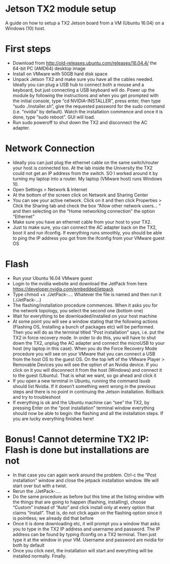 # Jetson TX2 module setup
A guide on how to setup a TX2 Jetson board from a VM (Ubuntu 16.04) on a Windows (10) host.

# First steps

* Download from http://old-releases.ubuntu.com/releases/16.04.4/ the 64-bit PC (AMD64) desktop image
* Install on VMware with 50GB hard disk space
* Unpack Jetson TX2 and make sure you have all the cables needed. Ideally you can plug a USB hub to connect both a mouse and a keyboard, but just connecting a USB keyboard will do. Power up the module by following the instructions and when you get prompted with the initial console, type “cd NVIDIA-INSTALLER”, press enter, then type “sudo ./installer.sh”, give the requested password for the sudo command (i.e. “nvidia” by default). Watch the installation commence and once it is done, type “sudo reboot”. GUI will load.
* Run sudo poweroff to shut down the TX2 and disconnect the AC adapter. 

# Network Connection

* Ideally you can just plug the ethernet cable on the same switch/router your host is connected too. At the lab inside the University the TX2 could not get an IP address from the switch. SO I worked around it by turning my laptop into a router. My laptop (VMware host) runs Windows 10.
* Open Settings > Network & Internet
* At the bottom of the screen click on Network and Sharing Center
* You can see your active network. Click on it and then click Properties > Click the Sharing tab and check the box “Allow other network users… “ and then selecting on the “Home networking connection” the option “Ethernet”
* Make sure you have an ethernet cable from your host to your TX2.
* Just to make sure, you can connect the AC adapter back on the TX2, boot it and run ifconfig. If everything runs smoothly, you should be able to ping the IP address you got from the ifconfig from your VMware guest OS

# Flash

* Run your Ubuntu 16.04 VMware guest
* Login to the nvidia website and download the JetPack from here https://developer.nvidia.com/embedded/jetpack
* Type chmod +x ./JetPack-.... Whatever the file is named and then run it (./JetPack-...)
* The flashing/installation procedure commences. When it asks you for the network topology, you select the second one (bottom one)
* Wait for everything to be downloaded/installed on your host machine
* At some point you will see a window stating that the following actions (Flashing OS, Installing a bunch of packages etc) will be performed. Then you will do as the terminal titled “Post installation” says, i.e. put the TX2 in force recovery mode. In order to do this, you will have to shut down the TX2, unplug the AC adapter and connect the microUSB to your host (my laptop in this case). When you do the Force Recovery Mode procedure you will see on your VMware that you can connect a USB from the host OS to the guest OS. On the top left of the VMware Player > Removable Devices you will see the option of an Nvidia device. If you click on it you will disconnect it from the host (Windows) and connect it to the guest (Ubuntu). That is what we want, so go ahead and click it
* If you open a new terminal in Ubuntu, running the command lsusb should list Nvidia. If it doesn’t something went wrong in the previous steps and there is no point in continuing the Jetson installation. Rollback and try to troubleshoot
* If everything is ok and the Ubuntu machine can “see” the TX2, by pressing Enter on the “post installation” terminal window everything should now be able to begin: the flashing and all the installation steps. If you are lucky everything finishes here!

# Bonus! Cannot determine TX2 IP: Flash is done but installations are not

* In that case you can again work around the problem. Ctrl-c the “Post installation” window and close the jetpack installation window. We will start over but with a twist.
* Rerun the ./JetPack-.... 
* Do the same procedure as before but this time at the listing window with the things that are going to happen (flashing, installing), choose “Custom” instead of “Auto” and click install only at every option that claims “Install”. That is, do not click again on the flashing option since it is pointless; we already did that before
* Once it is done downloading etc, it will prompt you a window that asks you to type in the TX2 IP address and username and password. The IP address can be found by typing ifconfig on a TX2 terminal. Then just type it at the window in your VM. Username and password are nvidia for both by default
* Once you click next, the installation will start and everything will be installed normally. Finally.

